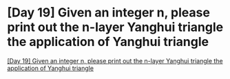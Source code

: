 # [Day 19] Given an integer n, please print out the n-layer Yanghui triangle  the application of Yanghui triangle
[[Day 19] Given an integer n, please print out the n-layer Yanghui triangle  the application of Yanghui triangle](https://aiwithcloud.com/2022/09/19/day_19_given_an_integer_n_please_print_out_the_n_layer_yanghui_triangle__the_application_of_yanghui_triangle/)